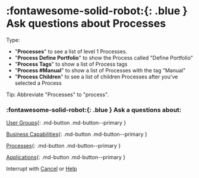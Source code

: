# :fontawesome-solid-robot:{: .blue } Ask questions about Processes

Type: 

- "**Processes**" to see a list of level 1 Processes. 
- "**Process Define Portfolio**" to show the Process called "Define Portfolio"
- "**Process Tags**" to show a list of Process tags
- "**Process #Manual**" to show a list of Processes with the tag "Manual"
- "**Process Children**" to see a list of children Processes after you've selected a Process

Tip: Abbreviate "Processes" to "process".

### :fontawesome-solid-robot:{: .blue } Ask a questions about:

[User Groups](../help-user-group/){: .md-button .md-button--primary }

[Business Capabilities](../help-business-capability/){: .md-button .md-button--primary }

[Processes](../help-process/){: .md-button .md-button--primary }

[Applications](../help-application/){: .md-button .md-button--primary }

Interrupt with [Cancel](../cancel/) or [Help](../help/)
